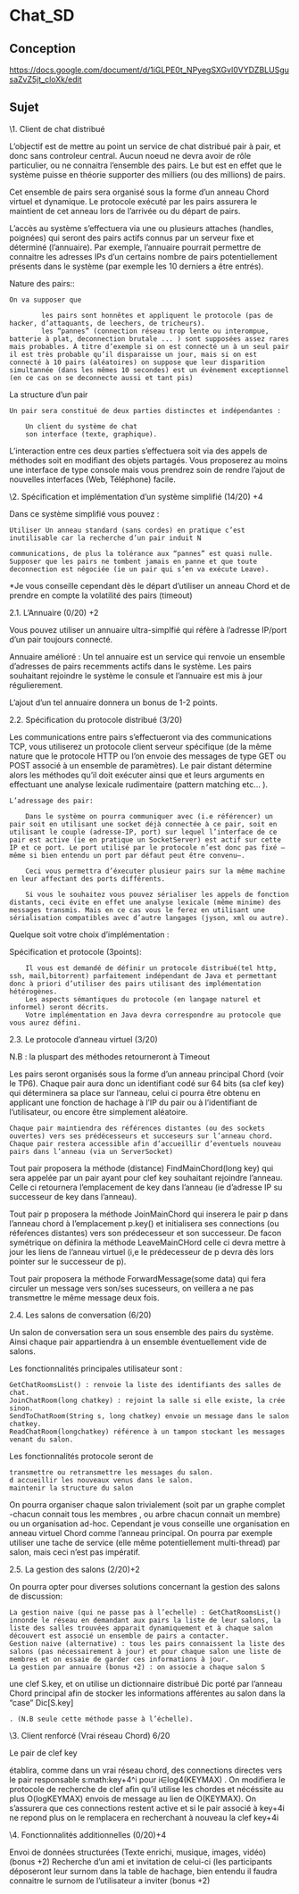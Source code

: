 # Chat_SD

## Conception 
https://docs.google.com/document/d/1iGLPE0t_NPyegSXGvl0VYDZBLUSgusaZvZ5jt_cloXk/edit

## Sujet


\1. Client de chat distribué

L’objectif est de mettre au point un service de chat distribué pair à pair, et donc sans controleur central. Aucun noeud ne devra avoir de rôle particulier, ou ne connaitra l’ensemble des pairs. Le but est en effet que le système puisse en théorie supporter des milliers (ou des millions) de pairs.

Cet ensemble de pairs sera organisé sous la forme d’un anneau Chord virtuel et dynamique. Le protocole exécuté par les pairs assurera le maintient de cet anneau lors de l’arrivée ou du départ de pairs.

L’accès au système s’effectuera via une ou plusieurs attaches (handles, poignées) qui seront des pairs actifs connus par un serveur fixe et déterminé (l’annuaire). Par exemple, l’annuaire pourrait permettre de connaitre les adresses IPs d’un certains nombre de pairs potentiellement présents dans le système (par exemple les 10 derniers a être entrés).

Nature des pairs::

    On va supposer que

            les pairs sont honnêtes et appliquent le protocole (pas de hacker, d’attaquants, de leechers, de tricheurs).
            les “pannes” (connection réseau trop lente ou interompue, batterie à plat, deconnection brutale ... ) sont supposées assez rares mais probables. À titre d’exemple si on est connecté un à un seul pair il est très probable qu’il disparaisse un jour, mais si on est connecté à 10 pairs (aléatoires) on suppose que leur disparition simultannée (dans les mêmes 10 secondes) est un évènement exceptionnel (en ce cas on se deconnecte aussi et tant pis)

La structure d’un pair

    Un pair sera constitué de deux parties distinctes et indépendantes :

        Un client du système de chat
        son interface (texte, graphique).

L’interaction entre ces deux parties s’effectuera soit via des appels de méthodes soit en modifiant des objets partagés. Vous proposerez au moins une interface de type console mais vous prendrez soin de rendre l’ajout de nouvelles interfaces (Web, Téléphone) facile.

\2. Spécification et implémentation d’un système simplifié (14/20) +4

Dans ce système simplifié vous pouvez :

    Utiliser Un anneau standard (sans cordes) en pratique c’est inutilisable car la recherche d’un pair induit N

    communications, de plus la tolérance aux “pannes” est quasi nulle.
    Supposer que les pairs ne tombent jamais en panne et que toute deconnection est négociée (ie un pair qui s’en va exécute Leave).

*Je vous conseille cependant dès le départ d’utiliser un anneau Chord et de prendre en compte la volatilité des pairs (timeout)

2.1. L’Annuaire (0/20) +2

Vous pouvez utiliser un annuaire ultra-simplfié qui réfère à l’adresse IP/port d’un pair toujours connecté.

Annuaire amélioré : Un tel annuaire est un service qui renvoie un ensemble d’adresses de pairs recemments actifs dans le système. Les pairs souhaitant rejoindre le système le consule et l’annuaire est mis à jour régulierement.

L’ajout d’un tel annuaire donnera un bonus de 1-2 points.

2.2. Spécification du protocole distribué (3/20)

Les communications entre pairs s’effectueront via des communications TCP, vous utiliserez un protocole client serveur spécifique (de la même nature que le protocole HTTP ou l’on envoie des messages de type GET ou POST associé à un ensemble de paramètres). Le pair distant détermine alors les méthodes qu’il doit exécuter ainsi que et leurs arguments en effectuant une analyse lexicale rudimentaire (pattern matching etc... ).

    L’adressage des pair:

        Dans le système on pourra communiquer avec (i.e référencer) un pair soit en utilisant une socket déjà connectée à ce pair, soit en utilisant le couple (adresse-IP, port) sur lequel l’interface de ce pair est active (ie en pratique un SocketServer) est actif sur cette IP et ce port. Le port utilisé par le protocole n’est donc pas fixé – même si bien entendu un port par défaut peut être convenu–.

        Ceci vous permettra d’éxecuter plusieur pairs sur la même machine en leur affectant des ports différents.

        Si vous le souhaitez vous pouvez sérialiser les appels de fonction distants, ceci évite en effet une analyse lexicale (même minime) des messages transmis. Mais en ce cas vous le ferez en utilisant une sérialisation compatibles avec d’autre langages (jyson, xml ou autre).

Quelque soit votre choix d’implémentation :

Spécification et protocole (3points):

        Il vous est demandé de définir un protocole distribué(tel http, ssh, mail,bitorrent) parfaitement indépendant de Java et permettant donc à priori d’utiliser des pairs utilisant des implémentation hétérogènes.
        Les aspects sémantiques du protocole (en langage naturel et informel) seront décrits.
        Votre implémentation en Java devra correspondre au protocole que vous aurez défini.

2.3. Le protocole d’anneau virtuel (3/20)

N.B : la pluspart des méthodes retourneront à Timeout

Les pairs seront organisés sous la forme d’un anneau principal Chord (voir le TP6). Chaque pair aura donc un identifiant codé sur 64 bits (sa clef key) qui déterminera sa place sur l’anneau, celui ci pourra être obtenu en applicant une fonction de hachage à l’IP du pair ou à l’identifiant de l’utilisateur, ou encore être simplement aléatoire.

    Chaque pair maintiendra des références distantes (ou des sockets ouvertes) vers ses prédécesseurs et succeseurs sur l’anneau chord.
    Chaque pair restera accessible afin d’accueillir d’eventuels nouveau pairs dans l’anneau (via un ServerSocket)

Tout pair proposera la méthode (distance) FindMainChord(long key) qui sera appelée par un pair ayant pour clef key souhaitant rejoindre l’anneau. Celle ci retournera l’emplacement de key dans l’anneau (ie d’adresse IP su successeur de key dans l’anneau).

Tout pair p
proposera la méthode JoinMainChord qui inserera le pair p dans l’anneau chord à l’emplacement p.key() et initialisera ses connections (ou réfeŕences distantes) vers son prédecesseur et son successeur. De facon symétrique on définira la méthode LeaveMainCHord celle ci devra mettre à jour les liens de l’anneau virtuel (i,e le prédecesseur de p devra dès lors pointer sur le successeur de p).

Tout pair proposera la méthode ForwardMessage(some data) qui fera circuler un message vers son/ses sucesseurs, on veillera a ne pas transmettre le même message deux fois.

2.4. Les salons de conversation (6/20)

Un salon de conversation sera un sous ensemble des pairs du système. Ainsi chaque pair appartiendra à un ensemble éventuellement vide de salons.

Les fonctionnalités principales utilisateur sont :

    GetChatRoomsList() : renvoie la liste des identifiants des salles de chat.
    JoinChatRoom(long chatkey) : rejoint la salle si elle existe, la crée sinon.
    SendToChatRoom(String s, long chatkey) envoie un message dans le salon chatkey.
    ReadChatRoom(longchatkey) référence à un tampon stockant les messages venant du salon.

Les fonctionnalités protocole seront de

    transmettre ou retransmettre les messages du salon.
    d accueillir les nouveaux venus dans le salon.
    maintenir la structure du salon

On pourra organiser chaque salon trivialement (soit par un graphe complet -chacun connait tous les membres , ou arbre chacun connait un membre) ou un organisation ad-hoc. Cependant je vous conseille une organisation en anneau virtuel Chord comme l’anneau principal. On pourra par exemple utiliser une tache de service (elle même potentiellement multi-thread) par salon, mais ceci n’est pas impératif.

2.5. La gestion des salons (2/20)+2

On pourra opter pour diverses solutions concernant la gestion des salons de discussion:

    La gestion naive (qui ne passe pas à l’echelle) : GetChatRoomsList() innonde le réseau en demandant aux pairs la liste de leur salons, la liste des salles trouvées apparait dynamiquement et à chaque salon découvert est associé un ensemble de pairs a contacter.
    Gestion naive (alternative) : tous les pairs connaissent la liste des salons (pas nécessairement à jour) et pour chaque salon une liste de membres et on essaie de garder ces informations à jour.
    La gestion par annuaire (bonus +2) : on associe a chaque salon S

une clef S.key, et on utilise un dictionnaire distribué Dic porté par l’anneau Chord principal afin de stocker les informations afférentes au salon dans la “case” Dic[S.key]

    . (N.B seule cette méthode passe à l’échelle).
    
\3. Client renforcé (Vrai réseau Chord) 6/20

Le pair de clef key

établira, comme dans un vrai réseau chord, des connections directes vers le pair responsable s:math:key+4^i pour i∈log4(KEYMAX)
.
On modifiera le protocole de recherche de clef afin qu’il utilise les chordes et nécéssite au plus O(logKEYMAX)
envois de message au lien de O(KEYMAX).
On s’assurera que ces connections restent active et si le pair associé à key+4i
ne repond plus on le remplacera en recherchant à nouveau la clef key+4i

\4. Fonctionnalités additionnelles (0/20)+4

Envoi de données structurées (Texte enrichi, musique, images, vidéo) (bonus +2)
Recherche d’un ami et invitation de celui-ci (les participants déposeront leur surnom dans la table de hachage, bien entendu il faudra connaitre le surnom de l’utilisateur a inviter (bonus +2)




